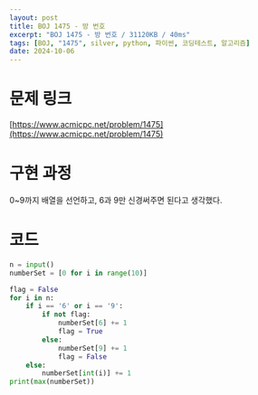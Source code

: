 ```yaml
---
layout: post
title: BOJ 1475 - 방 번호
excerpt: "BOJ 1475 - 방 번호 / 31120KB / 40ms"
tags: [BOJ, "1475", silver, python, 파이썬, 코딩테스트, 알고리즘]
date: 2024-10-06
---
```


# 문제 링크
[https://www.acmicpc.net/problem/1475](https://www.acmicpc.net/problem/1475)

# 구현 과정
0~9까지 배열을 선언하고, 6과 9만 신경써주면 된다고 생각했다.

# 코드
```python
n = input()
numberSet = [0 for i in range(10)]

flag = False
for i in n:
    if i == '6' or i == '9':
        if not flag:
            numberSet[6] += 1
            flag = True
        else:
            numberSet[9] += 1
            flag = False
    else:
        numberSet[int(i)] += 1
print(max(numberSet))
```